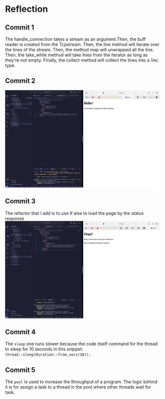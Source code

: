 # Reflection
## Commit 1
The handle_connection takes a stream as an argument.Then, the buff reader is created from the Tcpstream.
Then, the line method will iterate over the lines of the stream. Then, the method map will unwrapped all the line. Then, the take_while method will take lines from the iterator as long as they're not empty. Finally, the collect method will collect the lines into a Vec<String> type.

## Commit 2
![Commit 2 screen capture](/assets/images/commit2.png)

## Commit 3
The refactor that I add is to use If else to load the page by the status response
![Commit 3 screen capture](/assets/images/commit3.png)

## Commit 4
The `sleep` one runs slower because the code itself command for the thread to sleep for 10 seconds in this snippet: `thread::sleep(Duration::from_secs(10));`

## Commit 5
The `pool` is used to increase the throughput of a program. The logic behind it is for assign a task to a thread in the pool where other threads wait for task.